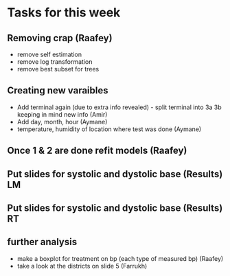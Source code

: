 # Tasks for this week

## Removing crap (Raafey)
 - remove self estimation
 - remove log transformation
 - remove best subset for trees


## Creating new varaibles

 - Add terminal again (due to extra info revealed) - split terminal into 3a 3b keeping in mind new info (Amir)
 - Add day, month, hour (Aymane)
 - temperature, humidity of location where test was done (Aymane)

## Once 1 & 2 are done refit models (Raafey)

## Put slides for systolic and dystolic base (Results) LM
## Put slides for systolic and dystolic base (Results) RT

## further analysis
 - make a boxplot for treatment on bp (each type of measured bp) (Raafey)
 - take a look at the districts on slide 5 (Farrukh)
